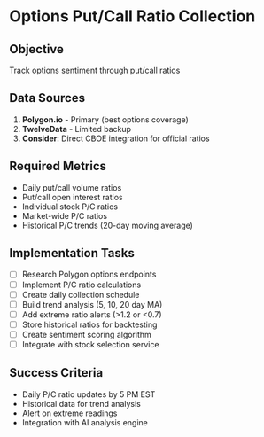 # Options Put/Call Ratio Collection

## Objective
Track options sentiment through put/call ratios

## Data Sources
1. **Polygon.io** - Primary (best options coverage)
2. **TwelveData** - Limited backup
3. **Consider**: Direct CBOE integration for official ratios

## Required Metrics
- Daily put/call volume ratios
- Put/call open interest ratios
- Individual stock P/C ratios
- Market-wide P/C ratios
- Historical P/C trends (20-day moving average)

## Implementation Tasks
- [ ] Research Polygon options endpoints
- [ ] Implement P/C ratio calculations
- [ ] Create daily collection schedule
- [ ] Build trend analysis (5, 10, 20 day MA)
- [ ] Add extreme ratio alerts (>1.2 or <0.7)
- [ ] Store historical ratios for backtesting
- [ ] Create sentiment scoring algorithm
- [ ] Integrate with stock selection service

## Success Criteria
- Daily P/C ratio updates by 5 PM EST
- Historical data for trend analysis
- Alert on extreme readings
- Integration with AI analysis engine